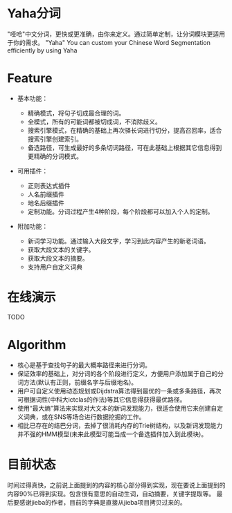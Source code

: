 Yaha分词
========
"哑哈"中文分词，更快或更准确，由你来定义。通过简单定制，让分词模块更适用于你的需求。
"Yaha" You can custom your Chinese Word Segmentation efficiently by using Yaha


Feature
========
* 基本功能：
  * 精确模式，将句子切成最合理的词。
  * 全模式，所有的可能词都被切成词，不消除歧义。
  * 搜索引擎模式，在精确的基础上再次驿长词进行切分，提高召回率，适合搜索引擎创建索引。
  * 备选路径，可生成最好的多条切词路径，可在此基础上根据其它信息得到更精确的分词模式。

* 可用插件：
  * 正则表达式插件
  * 人名前缀插件
  * 地名后缀插件
  * 定制功能。分词过程产生4种阶段，每个阶段都可以加入个人的定制。

* 附加功能：
  * 新词学习功能。通过输入大段文字，学习到此内容产生的新老词语。
  * 获取大段文本的关键字。
  * 获取大段文本的摘要。
  * 支持用户自定义词典



在线演示
========
TODO


Algorithm
=========
* 核心是基于查找句子的最大概率路径来进行分词。
* 保证效率的基础上，对分词的各个阶段进行定义，方便用户添加属于自己的分词方法(默认有正则，前缀名字与后缀地名)。
* 用户可自定义使用动态规划或Dijdstra算法得到最优的一条或多条路径，再次可根据词性(中科大ictclas的作法)等其它信息得获得最优路径。
* 使用“最大熵”算法来实现对大文本的新词发现能力，很适合使用它来创建自定义词典，或在SNS等场合进行数据挖掘的工作。
* 相比已存在的结巴分词，去掉了很消耗内存的Trie树结构，以及新词发现能力并不强的HMM模型(未来此模型可能当成一个备选插件加入到此模块)。


目前状态
========
时间过得真快，之前说上面提到的内容的核心部分得到实现，现在要说上面提到的内容90%已得到实现。包含很有意思的自动生词，自动摘要，关键字提取等。 最后要感谢jieba的作者，目前的字典是直接从jieba项目拷贝过来的。
